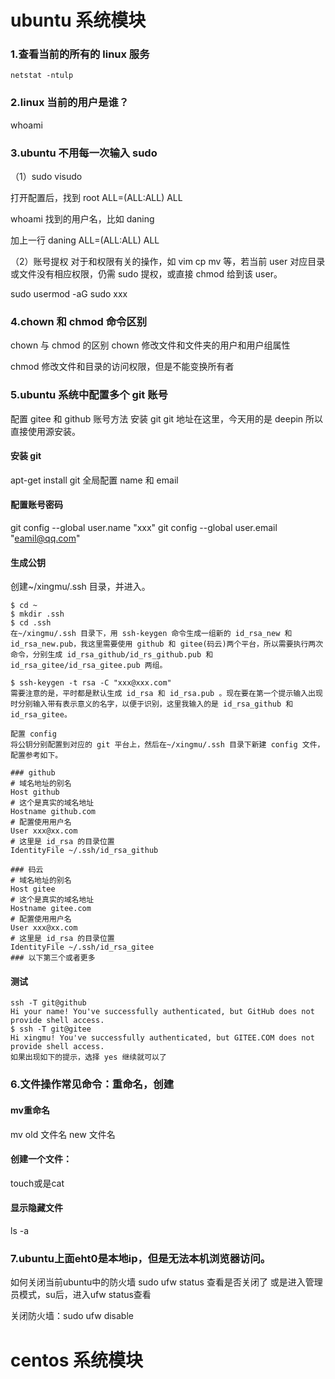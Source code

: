 # ubuntu 系统模块

### 1.查看当前的所有的 linux 服务

```
netstat -ntulp

```

### 2.linux 当前的用户是谁？

whoami

### 3.ubuntu 不用每一次输入 sudo

（1）sudo visudo

打开配置后，找到
root ALL=(ALL:ALL) ALL

whoami 找到的用户名，比如 daning

加上一行
daning ALL=(ALL:ALL) ALL

（2）账号提权
对于和权限有关的操作，如 vim cp mv 等，若当前 user 对应目录或文件没有相应权限，仍需 sudo 提权，或直接 chmod 给到该 user。

sudo usermod -aG sudo xxx

### 4.chown 和 chmod 命令区别

chown 与 chmod 的区别
chown 修改文件和文件夹的用户和用户组属性

chmod 修改文件和目录的访问权限，但是不能变换所有者

### 5.ubuntu 系统中配置多个 git 账号

配置 gitee 和 github 账号方法
安装 git
git 地址在这里，今天用的是 deepin 所以直接使用源安装。

#### 安装 git

apt-get install git
全局配置 name 和 email

#### 配置账号密码

git config --global user.name "xxx"
git config --global user.email "eamil@qq.com"

#### 生成公钥

创建~/xingmu/.ssh 目录，并进入。

```
$ cd ~
$ mkdir .ssh
$ cd .ssh
在~/xingmu/.ssh 目录下，用 ssh-keygen 命令生成一组新的 id_rsa_new 和 id_rsa_new.pub，我这里需要使用 github 和 gitee(码云)两个平台，所以需要执行两次命令，分别生成 id_rsa_github/id_rs_github.pub 和 id_rsa_gitee/id_rsa_gitee.pub 两组。

$ ssh-keygen -t rsa -C "xxx@xxx.com"
需要注意的是，平时都是默认生成 id_rsa 和 id_rsa.pub 。现在要在第一个提示输入出现时分别输入带有表示意义的名字，以便于识别，这里我输入的是 id_rsa_github 和 id_rsa_gitee。

配置 config
将公钥分别配置到对应的 git 平台上，然后在~/xingmu/.ssh 目录下新建 config 文件，配置参考如下。
```

```
### github
# 域名地址的别名
Host github
# 这个是真实的域名地址
Hostname github.com
# 配置使用用户名
User xxx@xx.com
# 这里是 id_rsa 的目录位置
IdentityFile ~/.ssh/id_rsa_github

### 码云
# 域名地址的别名
Host gitee
# 这个是真实的域名地址
Hostname gitee.com
# 配置使用用户名
User xxx@xx.com
# 这里是 id_rsa 的目录位置
IdentityFile ~/.ssh/id_rsa_gitee
### 以下第三个或者更多
```

#### 测试

```
ssh -T git@github
Hi your name! You've successfully authenticated, but GitHub does not provide shell access.
$ ssh -T git@gitee
Hi xingmu! You've successfully authenticated, but GITEE.COM does not provide shell access.
如果出现如下的提示，选择 yes 继续就可以了
```

### 6.文件操作常见命令：重命名，创建
#### mv重命名

mv old 文件名 new 文件名

#### 创建一个文件：
touch或是cat


#### 显示隐藏文件
ls -a



### 7.ubuntu上面eht0是本地ip，但是无法本机浏览器访问。
如何关闭当前ubuntu中的防火墙
sudo ufw status 查看是否关闭了
或是进入管理员模式，su后，进入ufw status查看

关闭防火墙：sudo ufw disable


# centos 系统模块
